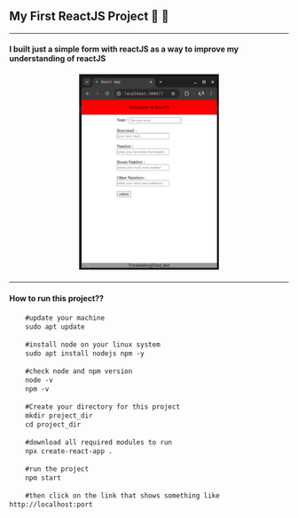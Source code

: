 ## My First ReactJS Project 🎊 🎉

---

#### I built just a simple form with reactJS as a way to improve my understanding of reactJS

#### <p align="center"><img src="./Screenshot from 2025-06-03 21-50-44.png" width="50%" alt=""></p> 

---

#### **How to run this project??**

```
    #update your machine
    sudo apt update

    #install node on your linux system
    sudo apt install nodejs npm -y
 
    #check node and npm version
    node -v
    npm -v

    #Create your directory for this project
    mkdir project_dir
    cd project_dir

    #download all required modules to run
    npx create-react-app .

    #run the project
    npm start

    #then click on the link that shows something like http://localhost:port

```
